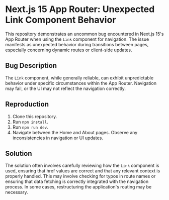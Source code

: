 # Next.js 15 App Router: Unexpected Link Component Behavior

This repository demonstrates an uncommon bug encountered in Next.js 15's App Router when using the `Link` component for navigation.  The issue manifests as unexpected behavior during transitions between pages, especially concerning dynamic routes or client-side updates.

## Bug Description

The `Link` component, while generally reliable, can exhibit unpredictable behavior under specific circumstances within the App Router. Navigation may fail, or the UI may not reflect the navigation correctly.

## Reproduction

1. Clone this repository.
2. Run `npm install`.
3. Run `npm run dev`.
4. Navigate between the Home and About pages. Observe any inconsistencies in navigation or UI updates.

## Solution

The solution often involves carefully reviewing how the `Link` component is used, ensuring that href values are correct and that any relevant context is properly handled.  This may involve checking for typos in route names or ensuring that data fetching is correctly integrated with the navigation process.  In some cases, restructuring the application's routing may be necessary.